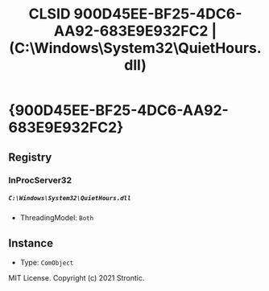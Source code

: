 ﻿---
title: "CLSID 900D45EE-BF25-4DC6-AA92-683E9E932FC2 | (C:\\Windows\\System32\\QuietHours.dll)"
excerpt: What is COM-Object CLSID 900D45EE-BF25-4DC6-AA92-683E9E932FC2?
---

# {900D45EE-BF25-4DC6-AA92-683E9E932FC2}


## Registry


### InProcServer32

##### `C:\Windows\System32\QuietHours.dll`
* ThreadingModel: `Both`

## Instance

* Type: `ComObject`

MIT License. Copyright (c) 2021 Strontic.


